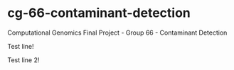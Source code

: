 # cg-66-contaminant-detection
Computational Genomics Final Project - Group 66 - Contaminant Detection

Test line!

Test line 2!
